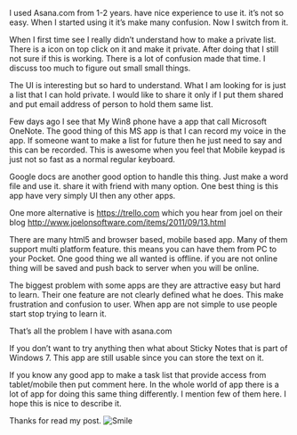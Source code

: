 <p>I used Asana.com from 1-2 years. have nice experience to use it. it’s not so easy. When I started using it it’s make many confusion. Now I switch from it. </p>

<p>When I first time see I really didn’t understand how to make a private list. There is a icon on top click on it and make it private. After doing that I still not sure if this is working. There is a lot of confusion made that time. I discuss too much to figure out small small things.</p>

<p>The UI is interesting but so hard to understand. What I am looking for is just a list that I can hold private. I would like to share it only if I put them shared and put email address of person to hold them same list.</p>

<p>Few days ago I see that My Win8 phone have a app that call Microsoft OneNote. The good thing of this MS app is that I can record my voice in the app. If someone want to make a list for future then he just need to say and this can be recorded. This is awesome when you feel that Mobile keypad is just not so fast as a normal regular keyboard.</p>

<p>Google docs are another good option to handle this thing. Just make a word file and use it. share it with friend with many option. One best thing is this app have very simply UI then any other apps.</p>

<p>One more alternative is <a href="https://trello.com" title="https://trello.com">https://trello.com</a> which you hear from joel on their blog <a href="http://www.joelonsoftware.com/items/2011/09/13.html" title="http://www.joelonsoftware.com/items/2011/09/13.html">http://www.joelonsoftware.com/items/2011/09/13.html</a></p>

<p>There are many html5 and browser based, mobile based app. Many of them support multi platform feature. this means you can have them from PC to your Pocket. One good thing we all wanted is offline. if you are not online thing will be saved and push back to server when you will be online.</p>

<p>The biggest problem with some apps are they are attractive easy but hard to learn. Their one feature are not clearly defined what he does. This make frustration and confusion to user. When app are not simple to use people start stop trying to learn it. </p>

<p>That’s all the problem I have with asana.com</p>

<p>If you don’t want to try anything then what about Sticky Notes that is part of Windows 7. This app are still usable since you can store the text on it. </p>

<p>If you know any good app to make a task list that provide access from tablet/mobile then put comment here. In the whole world of app there is a lot of app for doing this same thing differently. I mention few of them here. I hope this is nice to describe it.</p>

<p>Thanks for read my post. <img src="/2013_10_24_why_i_switch_from_Image1.png" alt="Smile" /></p>
